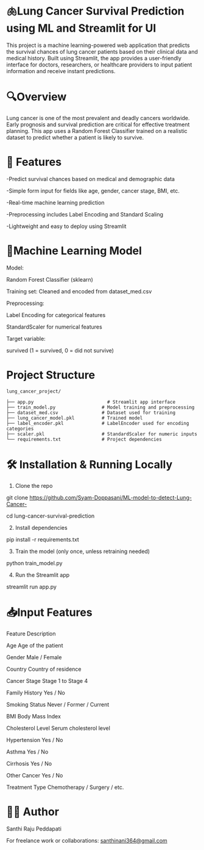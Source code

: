 # 🫁Lung Cancer Survival Prediction using ML and Streamlit for UI
This project is a machine learning-powered web application that predicts the survival chances of lung cancer patients based on their clinical data and medical history. Built using Streamlit, the app provides a user-friendly interface for doctors, researchers, or healthcare providers to input patient information and receive instant predictions.
# 🔍Overview
Lung cancer is one of the most prevalent and deadly cancers worldwide. Early prognosis and survival prediction are critical for effective treatment planning. This app uses a Random Forest Classifier trained on a realistic dataset to predict whether a patient is likely to survive.
# 🚀 Features
-Predict survival chances based on medical and demographic data

-Simple form input for fields like age, gender, cancer stage, BMI, etc.

-Real-time machine learning prediction

-Preprocessing includes Label Encoding and Standard Scaling

-Lightweight and easy to deploy using Streamlit
# 🧠Machine Learning Model
Model:

Random Forest Classifier (sklearn)

Training set: Cleaned and encoded from dataset_med.csv

Preprocessing:

Label Encoding for categorical features

StandardScaler for numerical features

Target variable:

survived (1 = survived, 0 = did not survive)

# Project Structure
```
lung_cancer_project/

├── app.py                           # Streamlit app interface
├── train_model.py                 # Model training and preprocessing
├── dataset_med.csv                # Dataset used for training
├── lung_cancer_model.pkl          # Trained model
├── label_encoder.pkl              # LabelEncoder used for encoding categories
├── scaler.pkl                     # StandardScaler for numeric inputs
└── requirements.txt               # Project dependencies
```
# 🛠️ Installation & Running Locally
1. Clone the repo

git clone https://github.com/Syam-Doppasani/ML-model-to-detect-Lung-Cancer-

cd lung-cancer-survival-prediction

2. Install dependencies

pip install -r requirements.txt

  3. Train the model (only once, unless retraining needed)

python train_model.py

  4. Run the Streamlit app

streamlit run app.py


# 📥Input Features
Feature	Description

Age	Age of the patient

Gender	Male / Female

Country	Country of residence

Cancer Stage	Stage 1 to Stage 4

Family History	Yes / No

Smoking Status	Never / Former / Current

BMI	Body Mass Index

Cholesterol Level	Serum cholesterol level

Hypertension	Yes / No

Asthma	Yes / No

Cirrhosis	Yes / No

Other Cancer	Yes / No

Treatment Type	Chemotherapy / Surgery / etc.


# 👨‍💻 Author
Santhi Raju Peddapati

For freelance work or collaborations: santhinani364@gmail.com


